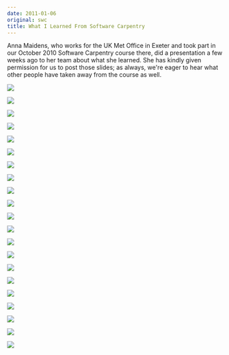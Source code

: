 ```yaml
---
date: 2011-01-06
original: swc
title: What I Learned From Software Carpentry
---
```

<p>Anna Maidens, who works for the UK Met Office in Exeter and took part in our October 2010 Software Carpentry course there, did a presentation a few weeks ago to her team about what she learned. She has kindly given permission for us to post those slides; as always, we're eager to hear what other people have taken away from the course as well.</p>
<p><img src="@root/files/2011/01/slide-001.png" class="centered"></p>
<p><img src="@root/files/2011/01/slide-002.png" class="centered"></p>
<p><img src="@root/files/2011/01/slide-003.png" class="centered"></p>
<p><img src="@root/files/2011/01/slide-004.png" class="centered"></p>
<p><img src="@root/files/2011/01/slide-005.png" class="centered"></p>
<p><img src="@root/files/2011/01/slide-006.png" class="centered"></p>
<p><img src="@root/files/2011/01/slide-007.png" class="centered"></p>
<p><img src="@root/files/2011/01/slide-008.png" class="centered"></p>
<p><img src="@root/files/2011/01/slide-009.png" class="centered"></p>
<p><img src="@root/files/2011/01/slide-010.png" class="centered"></p>
<p><img src="@root/files/2011/01/slide-011.png" class="centered"></p>
<p><img src="@root/files/2011/01/slide-012.png" class="centered"></p>
<p><img src="@root/files/2011/01/slide-013.png" class="centered"></p>
<p><img src="@root/files/2011/01/slide-014.png" class="centered"></p>
<p><img src="@root/files/2011/01/slide-015.png" class="centered"></p>
<p><img src="@root/files/2011/01/slide-016.png" class="centered"></p>
<p><img src="@root/files/2011/01/slide-017.png" class="centered"></p>
<p><img src="@root/files/2011/01/slide-018.png" class="centered"></p>
<p><img src="@root/files/2011/01/slide-019.png" class="centered"></p>
<p><img src="@root/files/2011/01/slide-020.png" class="centered"></p>
<p><img src="@root/files/2011/01/slide-021.png" class="centered"></p>
